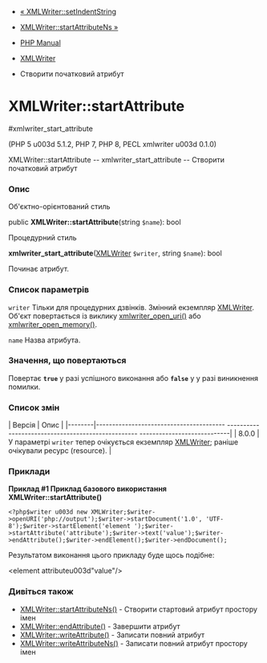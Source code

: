 - [« XMLWriter::setIndentString](xmlwriter.setindentstring.md)
- [XMLWriter::startAttributeNs »](xmlwriter.startattributens.md)

- [PHP Manual](index.md)
- [XMLWriter](class.xmlwriter.md)
- Створити початковий атрибут

# XMLWriter::startAttribute

#xmlwriter_start_attribute

(PHP 5 u003d 5.1.2, PHP 7, PHP 8, PECL xmlwriter u003d 0.1.0)

XMLWriter::startAttribute -- xmlwriter_start_attribute -- Створити
початковий атрибут

### Опис

Об'єктно-орієнтований стиль

public **XMLWriter::startAttribute**(string `$name`): bool

Процедурний стиль

**xmlwriter_start_attribute**([XMLWriter](class.xmlwriter.md)
`$writer`, string `$name`): bool

Починає атрибут.

### Список параметрів

`writer`
Тільки для процедурних дзвінків. Змінний екземпляр
[XMLWriter](class.xmlwriter.md). Об'єкт повертається із виклику
[xmlwriter_open_uri()](xmlwriter.openuri.md) або
[xmlwriter_open_memory()](xmlwriter.openmemory.md).

`name`
Назва атрибута.

### Значення, що повертаються

Повертає **`true`** у разі успішного виконання або **`false`** у
у разі виникнення помилки.

### Список змін

| Версія | Опис |
|--------|---------------------------------------- -------------------------------------------------- ----------------------------|
| 8.0.0 | У параметрі `writer` тепер очікується екземпляр [XMLWriter](class.xmlwriter.md); раніше очікували ресурс (resource). |

### Приклади

**Приклад #1 Приклад базового використання
**XMLWriter::startAttribute()****

` <?php$writer u003d new XMLWriter;$writer->openURI('php://output');$writer->startDocument('1.0', 'UTF-8');$writer->startElement('element ');$writer->startAttribute('attribute');$writer->text('value');$writer->endAttribute();$writer->endElement();$writer->endDocument(); `

Результатом виконання цього прикладу буде щось подібне:

<?xml versionu003d"1.0" encodingu003d"UTF-8"?>
<element attributeu003d"value"/>

### Дивіться також

- [XMLWriter::startAttributeNs()](xmlwriter.startattributens.md) -
Створити стартовий атрибут простору імен
- [XMLWriter::endAttribute()](xmlwriter.endattribute.md) - Завершити
атрибут
- [XMLWriter::writeAttribute()](xmlwriter.writeattribute.md) -
Записати повний атрибут
- [XMLWriter::writeAttributeNs()](xmlwriter.writeattributens.md) -
Записати повний атрибут простору імен

